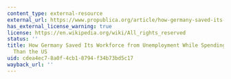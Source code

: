 ```yaml
---
content_type: external-resource
external_url: https://www.propublica.org/article/how-germany-saved-its-workforce-from-unemployment-while-spending-less-per-person-than-the-u-s
has_external_license_warning: true
license: https://en.wikipedia.org/wiki/All_rights_reserved
status: ''
title: How Germany Saved Its Workforce from Unemployment While Spending Less Per Person
  Than the US
uid: cdea4ec7-8a0f-4cb1-8794-f34b73bd5c17
wayback_url: ''
---
```

